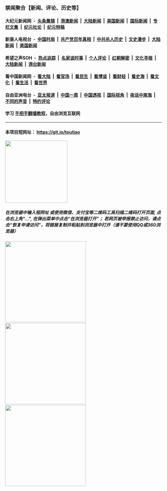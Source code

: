 ### 禁闻聚合【新闻、评论、历史等】

#### 大纪元新闻网 &nbsp;-&nbsp; [头条集锦](indexes/E头条集锦.md?t=02291702) &nbsp;|&nbsp; [港澳新闻](indexes/E港澳新闻.md?t=02291702)  &nbsp;|&nbsp; [大陆新闻](indexes/E大陆新闻.md?t=02291702) &nbsp;|&nbsp; [美国新闻](indexes/E美国新闻.md?t=02291702) &nbsp;|&nbsp; [国际新闻](indexes/E国际新闻.md?t=02291702) &nbsp;|&nbsp; [专栏文集](indexes/E专栏文集.md?t=02291702) &nbsp;|&nbsp; [纪元社论](indexes/E纪元社论.md?t=02291702) &nbsp;|&nbsp; [纪元特稿](indexes/E纪元特稿.md?t=02291702) 

#### 新唐人电视台 &nbsp;-&nbsp; [中国时局](indexes/N中国时局.md?t=02291702) &nbsp;|&nbsp; [共产党百年真相](indexes/N共产党百年真相.md?t=02291702) &nbsp;|&nbsp; [中共杀人历史](indexes/N中共杀人历史.md?t=02291702) &nbsp;|&nbsp; [文史漫步](indexes/N文史漫步.md?t=02291702) &nbsp;|&nbsp; [大陆新闻](indexes/N大陆新闻.md?t=02291702) &nbsp;|&nbsp; [美国新闻](indexes/N美国新闻.md?t=02291702)

#### 希望之声SOH &nbsp;-&nbsp; [热点追踪](indexes/H热点追踪.md?t=02291702) &nbsp;|&nbsp; [名家谈时事](indexes/H名家谈时事.md?t=02291702) &nbsp;|&nbsp; [个人评论](indexes/H个人评论.md?t=02291702)  &nbsp;|&nbsp; [红朝解密](indexes/H红朝解密.md?t=02291702) &nbsp;|&nbsp; [文化寻根](indexes/H文化寻根.md?t=02291702) &nbsp;|&nbsp; [大陆新闻](indexes/H大陆新闻.md?t=02291702) &nbsp;|&nbsp; [港台新闻](indexes/H港台新闻.md?t=02291702)

#### 看中国新闻网 &nbsp;-&nbsp; [看大陆](indexes/S看大陆.md?t=02291702) &nbsp;|&nbsp; [看官场](indexes/S看官场.md?t=02291702) &nbsp;|&nbsp; [看民生](indexes/S看民生.md?t=02291702)  &nbsp;|&nbsp; [看博谈](indexes/S看博谈.md?t=02291702) &nbsp;|&nbsp; [看财经](indexes/S看财经.md?t=02291702) &nbsp;|&nbsp; [看史海](indexes/S看史海.md?t=02291702) &nbsp;|&nbsp; [看文化](indexes/S看文化.md?t=02291702) &nbsp;|&nbsp; [看生活](indexes/S看生活.md?t=02291702) &nbsp;|&nbsp; [看世界](indexes/S看世界.md?t=02291702)

#### 自由亚洲电台 &nbsp;-&nbsp; [亚太报道](indexes/R亚太报道.md?t=02291702) &nbsp;|&nbsp; [中国一周](indexes/R中国一周.md?t=02291702) &nbsp;|&nbsp; [中国透视](indexes/R中国透视.md?t=02291702)  &nbsp;|&nbsp; [国际视角](indexes/R国际视角.md?t=02291702) &nbsp;|&nbsp; [夜话中南海](indexes/R夜话中南海.md?t=02291702) &nbsp;|&nbsp; [不同的声音](indexes/R不同的声音.md?t=02291702) &nbsp;|&nbsp; [特约评论](indexes/R特约评论.md?t=02291702)

#### 学习 [手把手翻墙教程](https://github.com/gfw-breaker/guides/wiki)，自由浏览互联网

----

#### 本项目短网址： https://git.io/toutiao
<img src="https://raw.githubusercontent.com/gfw-breaker/banned-news/master/scripts/img/qr.png" width="200px"/>  

##### 在浏览器中输入短网址 或使用微信、支付宝等二维码工具扫描二维码打开页面, 点击右上角"...", 在弹出菜单中点击“在浏览器打开”； 若网页被举报禁止访问，请点击“恢复申请访问”，将链接复制并粘贴到浏览器中打开（请不要使用QQ或360浏览器）

<img src="https://raw.githubusercontent.com/gfw-breaker/banned-news/master/scripts/img/1.png" width="260px"/> &nbsp; <img src="https://raw.githubusercontent.com/gfw-breaker/banned-news/master/scripts/img/2.png" width="260px"/> &nbsp; <img src="https://raw.githubusercontent.com/gfw-breaker/banned-news/master/scripts/img/3.png" width="260px"/>

